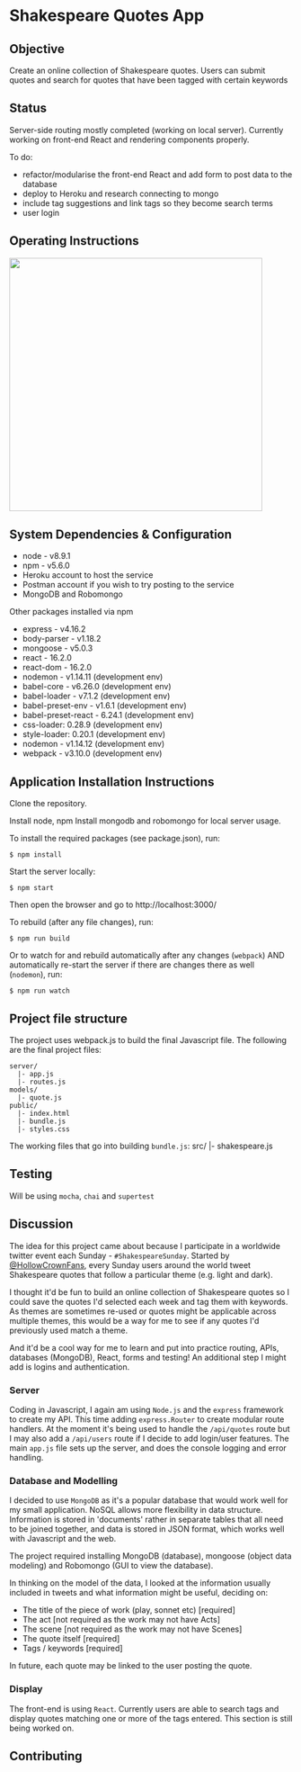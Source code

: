 # Shakespeare Quotes App

## Objective

Create an online collection of Shakespeare quotes. Users can submit quotes and search for quotes that have been tagged with certain keywords

## Status

Server-side routing mostly completed (working on local server). 
Currently working on front-end React and rendering components properly.

To do:

* refactor/modularise the front-end React and add form to post data to the database
* deploy to Heroku and research connecting to mongo 
* include tag suggestions and link tags so they become search terms
* user login

## Operating Instructions

<img src="" width="450" alt="">

## System Dependencies & Configuration

* node - v8.9.1
* npm - v5.6.0
* Heroku account to host the service
* Postman account if you wish to try posting to the service
* MongoDB and Robomongo

Other packages installed via npm

* express - v4.16.2
* body-parser - v1.18.2
* mongoose - v5.0.3
* react - 16.2.0
* react-dom - 16.2.0
* nodemon - v1.14.11 (development env)
* babel-core - v6.26.0 (development env)
* babel-loader - v7.1.2 (development env)
* babel-preset-env - v1.6.1 (development env)
* babel-preset-react - 6.24.1 (development env)
* css-loader: 0.28.9 (development env)
* style-loader: 0.20.1 (development env)
* nodemon - v1.14.12 (development env)
* webpack - v3.10.0 (development env)

## Application Installation Instructions

Clone the repository.

Install node, npm
Install mongodb and robomongo for local server usage.


To install the required packages (see package.json), run:
```
$ npm install
```

Start the server locally:
```
$ npm start
```
Then open the browser and go to http://localhost:3000/

To rebuild (after any file changes), run:
```
$ npm run build
```

Or to watch for and rebuild automatically after any changes (`webpack`) AND automatically re-start the server if there are changes there as well (`nodemon`), run:
```
$ npm run watch
```

## Project file structure

The project uses webpack.js to build the final Javascript file. The following are the final project files:
```
server/
  |- app.js
  |- routes.js
models/
  |- quote.js
public/
  |- index.html
  |- bundle.js
  |- styles.css

```

The working files that go into building `bundle.js`:
src/
  |- shakespeare.js

## Testing

Will be using `mocha`, `chai` and `supertest`

## Discussion

The idea for this project came about because I participate in  a worldwide twitter event each Sunday - `#ShakespeareSunday`. Started by [@HollowCrownFans](https://twitter.com/HollowCrownFans?lang=en), every Sunday users around the world tweet Shakespeare quotes that follow a particular theme (e.g. light and dark).

I thought it'd be fun to build an online collection of Shakespeare quotes so I could save the quotes I'd selected each week and tag them with keywords. As themes are sometimes re-used or quotes might be applicable across multiple themes, this would be a way for me to see if any quotes I'd previously used match a theme. 

And it'd be a cool way for me to learn and put into practice routing, APIs, databases (MongoDB), React, forms and testing! An additional step I might add is logins and authentication.

### Server

Coding in Javascript, I again am using `Node.js` and the `express` framework to create my API. This time adding  `express.Router` to create modular route handlers. At the moment it's being used to handle the `/api/quotes` route but I may also add a `/api/users` route if I decide to add login/user features. The main `app.js` file sets up the server, and does the console logging and error handling. 

### Database and Modelling

I decided to use `MongoDB` as it's a popular database that would work well for my small application. NoSQL allows more flexibility in data structure. Information is stored in 'documents' rather in separate tables that all need to be joined together, and data is stored in JSON format, which works well with Javascript and the web.

The project required installing MongoDB (database), mongoose (object data modeling) and Robomongo (GUI to view the database).

In thinking on the model of the data, I looked at the information usually included in tweets and what information might be useful, deciding on:

* The title of the piece of work (play, sonnet etc) [required]
* The act [not required as the work may not have Acts]
* The scene [not required as the work may not have Scenes]
* The quote itself [required]
* Tags / keywords [required]

In future, each quote may be linked to the user posting the quote. 

### Display

The front-end is using `React`. Currently users are able to search tags and display quotes matching one or more of the tags entered. This section is still being worked on.

## Contributing

